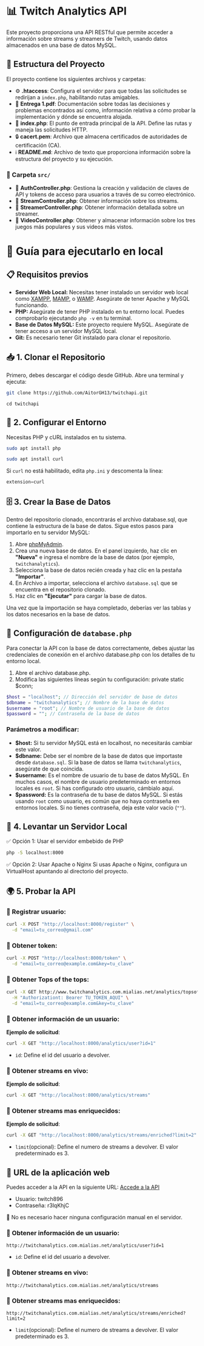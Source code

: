 # 📊 Twitch Analytics API

Este proyecto proporciona una API RESTful que permite acceder a información sobre streams y streamers de Twitch, usando datos almacenados en una base de datos MySQL.

## 📂 Estructura del Proyecto

El proyecto contiene los siguientes archivos y carpetas:

- ⚙️ **.htaccess**: Configura el servidor para que todas las solicitudes se redirijan a `index.php`, habilitando rutas amigables.
- 📄 **Entrega 1.pdf**:  Documentación sobre todas las decisiones y problemas encontrados así como, información relativa a cómo probar la implementación y dónde se encuentra alojada.
- 🐘 **index.php**: El punto de entrada principal de la API. Define las rutas y maneja las solicitudes HTTP.
- 🔒 **cacert.pem**: Archivo que almacena certificados de autoridades de certificación (CA).
- ℹ️ **README.md**: Archivo de texto que proporciona información sobre la estructura del proyecto y su ejecución.
### 📁 Carpeta `src/`
- 🐘 **AuthController.php**: Gestiona la creación y validación de claves de API y tokens de acceso para usuarios a través de su correo electrónico.
- 🐘 **StreamController.php**: Obtener información sobre los streams.
- 🐘 **StreamerController.php**: Obtener información detallada sobre un streamer.
- 🐘 **VideoController.php**: Obtener y almacenar información sobre los tres juegos más populares y sus videos más vistos.
  
# 📌 Guía para ejecutarlo en local
## 📋 Requisitos previos
- **Servidor Web Local:** Necesitas tener instalado un servidor web local como [XAMPP](https://www.apachefriends.org/es/index.html), [MAMP](https://www.mamp.info/en/downloads/), o [WAMP](https://www.wampserver.com/en/). Asegúrate de tener Apache y MySQL funcionando.
- **PHP:** Asegúrate de tener PHP instalado en tu entorno local. Puedes comprobarlo ejecutando `php -v` en tu terminal.
- **Base de Datos MySQL:** Este proyecto requiere MySQL. Asegúrate de tener acceso a un servidor MySQL local.
- **Git:** Es necesario tener Git instalado para clonar el repositorio.
## 📥 1. Clonar el Repositorio

Primero, debes descargar el código desde GitHub. Abre una terminal y ejecuta:

```bash
git clone https://github.com/AitorGH13/twitchapi.git
```
```bsh
cd twitchapi
```
## 🔧 2. Configurar el Entorno

Necesitas PHP y cURL instalados en tu sistema. 

```bash
sudo apt install php
```
```bash
sudo apt install curl
```
Si `curl` no está habilitado, edita `php.ini` y descomenta la línea:

```php
extension=curl
```
## 🗄️ 3. Crear la Base de Datos
Dentro del repositorio clonado, encontrarás el archivo database.sql, que contiene la estructura de la base de datos. Sigue estos pasos para importarlo en tu servidor MySQL:
1. Abre [phpMyAdmin](https://www.phpmyadmin.net/).
2. Crea una nueva base de datos. En el panel izquierdo, haz clic en **"Nueva"** e ingresa el nombre de la base de datos (por ejemplo, `twitchanalytics`).
3. Selecciona la base de datos recién creada y haz clic en la pestaña **"Importar"**.
4. En Archivo a importar, selecciona el archivo `database.sql` que se encuentra en el repositorio clonado.
5. Haz clic en **"Ejecutar"** para cargar la base de datos.
   
Una vez que la importación se haya completado, deberías ver las tablas y los datos necesarios en la base de datos.

## 🔧 Configuración de `database.php`
Para conectar la API con la base de datos correctamente, debes ajustar las credenciales de conexión en el archivo database.php con los detalles de tu entorno local.
1. Abre el archivo database.php.
2. Modifica las siguientes líneas según tu configuración:
private static $conn;
```php
$host = "localhost"; // Dirección del servidor de base de datos
$dbname = "twitchanalytics"; // Nombre de la base de datos
$username = "root"; // Nombre de usuario de la base de datos
$password = ""; // Contraseña de la base de datos
```
### Parámetros a modificar:
- **$host:** Si tu servidor MySQL está en localhost, no necesitarás cambiar este valor.
- **$dbname:** Debe ser el nombre de la base de datos que importaste desde `database.sql`. Si la base de datos se llama `twitchanalytics`, asegúrate de que coincida.
- **$username:** Es el nombre de usuario de tu base de datos MySQL. En muchos casos, el nombre de usuario predeterminado en entornos locales es `root`. Si has configurado otro usuario, cámbialo aquí.
- **$password:** Es la contraseña de tu base de datos MySQL. Si estás usando `root` como usuario, es común que no haya contraseña en entornos locales. Si no tienes contraseña, deja este valor vacío (`""`).

## 🚀 4. Levantar un Servidor Local 
✅ Opción 1: Usar el servidor embebido de PHP
```bash
php -S localhost:8000
```
✅ Opción 2: Usar Apache o Nginx
Si usas Apache o Nginx, configura un VirtualHost apuntando al directorio del proyecto.


## 🌍 5. Probar la API
### 🔹 Registrar usuario:

```bash
curl -X POST "http://localhost:8000/register" \
  -d "email=tu_correo@gmail.com"
```
### 🔹 Obtener token:

```bash
curl -X POST "http://localhost:8000/token" \
  -d "email=tu_correo@example.com&key=tu_clave"
```
### 🔹 Obtener Tops of the tops:

```bash
curl -X GET http://www.twitchanalytics.com.mialias.net/analytics/topsofthetops \
  -H "Authorizationt: Bearer TU_TOKEN_AQUI" \
  -d "email=tu_correo@example.com&key=tu_clave"
```
### 🔹 Obtener información de un usuario:

**Ejemplo de solicitud**:  
```bash
curl -X GET "http://localhost:8000/analytics/user?id=1"
```
+ `id`: Define el id del usuario a devolver.
### 🔹 Obtener streams en vivo:  

**Ejemplo de solicitud**: 
```bash
curl -X GET "http://localhost:8000/analytics/streams"
```
### 🔹 Obtener streams mas enriquecidos: 
**Ejemplo de solicitud**: 
```bash
curl -X GET "http://localhost:8000/analytics/streams/enriched?limit=2"
```
+ `limit`(opcional): Define el numero de streams a devolver. El valor predeterminado es 3.
## 🔗 URL de la aplicación web

Puedes acceder a la API en la siguiente URL: [Accede a la API](http://twitchanalytics.com.mialias.net/)
- Usuario: twitch896
- Contraseña: r3lqKhjC
  
💬 No es necesario hacer ninguna configuración manual en el servidor. 

### 🔹 Obtener información de un usuario:
```
http://twitchanalytics.com.mialias.net/analytics/user?id=1
```
+ `id`: Define el id del usuario a devolver. 
### 🔹 Obtener streams en vivo:  
```
http://twitchanalytics.com.mialias.net/analytics/streams
```
### 🔹 Obtener streams mas enriquecidos:
```
http://twitchanalytics.com.mialias.net/analytics/streams/enriched?limit=2
```
+ `limit`(opcional): Define el numero de streams a devolver. El valor predeterminado es 3.
